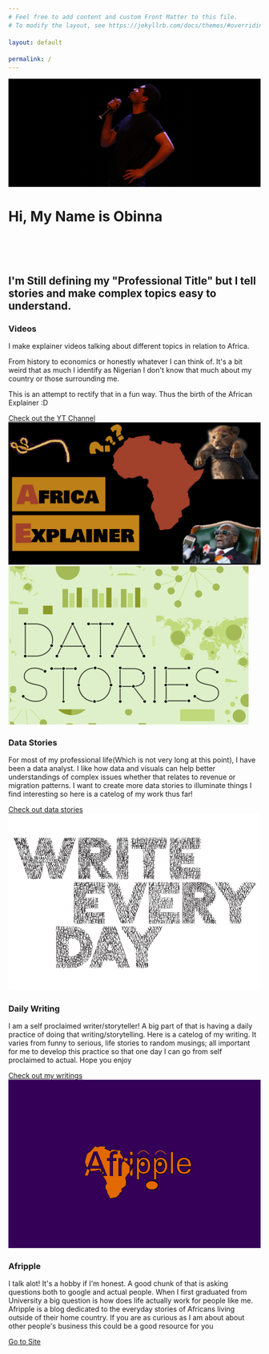 ```yaml
---
# Feel free to add content and custom Front Matter to this file.
# To modify the layout, see https://jekyllrb.com/docs/themes/#overriding-theme-defaults

layout: default

permalink: /
---
```

<div class="container" style="max-width: 100%; padding: 0;">
  <img class="banner-img" src="assets/obi_image_banner.png" alt="Obinna_mic">
  <h1 class="centered page-title">Hi, My Name is Obinna</h1>
</div>
<br>
<br>
<br>
<h2 class="page-header" >I'm Still defining my "Professional Title" but I tell stories and make complex topics easy to understand.</h2>

<div class="flex-container">
<div class="flex-2 flex-child">
<h3 class="box-header">Videos</h3>

<p>I make explainer videos talking about different topics in relation to Africa.</p>
<p>From history to economics or honestly whatever I can think of. It's a bit weird that as much I identify as Nigerian I don't know that much about my country or those surrounding me.</p>
<p>This is an attempt to rectify that in a fun way. Thus the birth of the African Explainer :D </p>
<div class="text-center">
<a href="https://www.youtube.com/channel/UCv9oSIKjvzJYpICLBuAaVOw" class="btn btn-outline-primary" role="button">Check out the YT Channel</a>
</div>
</div>
<div class="flex-2 flex-child page-image-1">
<img class="page-image-1" src="assets/Africa Explainer banner 2.png" alt="YT banner">
</div>
</div>

<div class="flex-container">

<div class="flex-3 flex-child">
<div class="page-image-2">
<img class="page-image-2" src="assets/Data_stories.png" alt="Data Stories">
</div>

<h3 class="box-header">Data Stories</h3>

<p>For most of my professional life(Which is not very long at this point), I have been a data analyst. I like how data and visuals can help better understandings of complex issues whether that relates to revenue or migration patterns. I want to create more data stories to illuminate things I find interesting so here is a catelog of my work thus far!</p>
<div class="text-center">
<a href="/blog" class="btn btn-outline-primary" role="button">Check out data stories</a>
</div>
</div>

<div class="flex-3 flex-child">
<div class="page-image-2">
<img class="page-image-2" src="assets/Daily Writing.jpeg" alt="Daily Writing">
</div>
<h3 class="box-header">Daily Writing</h3>

<p>I am a self proclaimed writer/storyteller! A big part of that is having a daily practice of doing that writing/storytelling. Here is a catelog of my writing. It varies from funny to serious, life stories to random musings; all important for me to develop this practice so that one day I can go from self proclaimed to actual. Hope you enjoy</p>
<div class="text-center">
<a href="/blog" class="btn btn-outline-primary" role="button">Check out my writings</a>
</div>
</div>

<div class="flex-3 flex-child">

<div class="page-image-2">
<img class="page-image-2" src="assets/Afripple logo.png" alt="Afripple">
</div>

<h3 class="box-header">Afripple</h3>

<p>I talk alot! It's a hobby if I'm honest. A good chunk of that is asking questions both to google and actual people. When I first graduated from University a big question is how does life actually work for people like me. Afripple is a blog dedicated to the everyday stories of Africans living outside of their home country. If you are as curious as I am about about other people's business this could be a good resource for you</p>
<div class="text-center">
<a href="/" class="btn btn-outline-primary" role="button">Go to Site</a>
</div>
</div>
